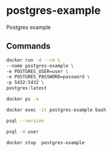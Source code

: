 # postgres-example
Postgres example

## Commands

```bash
docker run -d --rm \
--name postgres-example \
-e POSTGRES_USER=user \
-e POSTGRES_PASSWORD=password \
-p 5432:5432 \
postgres:latest
```

```bash
docker ps -a
```

```bash
docker exec -it postgres-example bash
```

```bash
psql --version
```

```bash
psql -U user
```

```bash
docker stop  postgres-example
```
